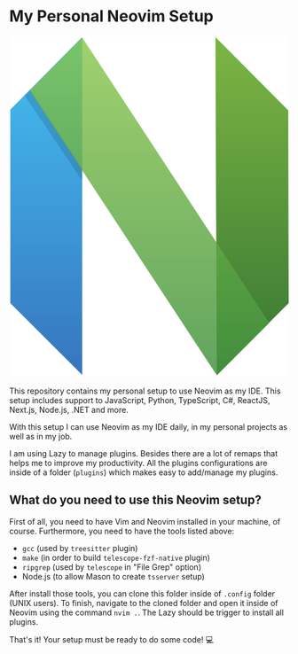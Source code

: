 # My Personal Neovim Setup

![](assets/neovim-logo.png)

This repository contains my personal setup to use Neovim as my IDE. This setup includes support to JavaScript, Python, TypeScript, C#, ReactJS, Next.js, Node.js, .NET and more.

With this setup I can use Neovim as my IDE daily, in my personal projects as well as in my job.

I am using Lazy to manage plugins. Besides there are a lot of remaps that helps me to improve my productivity. All the plugins configurations are inside of a folder (`plugins`) which makes easy to add/manage my plugins.

## What do you need to use this Neovim setup?

First of all, you need to have Vim and Neovim installed in your machine, of course. Furthermore, you need to have the tools listed above:

- `gcc` (used by `treesitter` plugin)
- `make` (in order to build `telescope-fzf-native` plugin)
- `ripgrep` (used by `telescope` in "File Grep" option)
- Node.js (to allow Mason to create `tsserver` setup)

After install those tools, you can clone this folder inside of `.config` folder (UNIX users). To finish, navigate to the cloned folder and open it inside of Neovim using the command `nvim .`. The Lazy should be trigger to install all plugins.

That's it! Your setup must be ready to do some code! 💻
